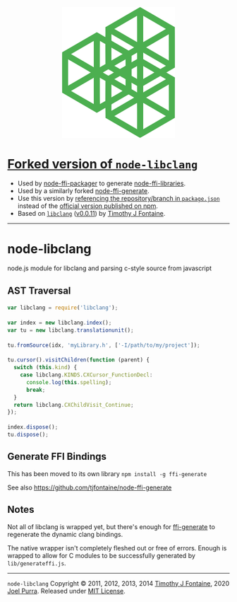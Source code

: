 <p align="center">
  <a href="https://github.com/node-ffi-packager"><img src="https://raw.githubusercontent.com/node-ffi-packager/resources/master/logotype/node-ffi-packager.svg?sanitize=true" alt="node-ffi-packager logotype, impossible cubes in green" width="256" border="0" /></a>
</p>

# [Forked version of `node-libclang`](https://github.com/node-ffi-packager/node-node-libclang)

- Used by [node-ffi-packager](https://github.com/node-ffi-packager) to generate [node-ffi-libraries](https://github.com/node-ffi-libraries).
- Used by a similarly forked [node-ffi-generate](https://github.com/node-ffi-packager/node-ffi-generate).
- Use this version by [referencing the repository/branch in `package.json`](https://docs.npmjs.com/configuring-npm/package-json.html#github-urls) instead of the [official version published on npm](https://www.npmjs.com/package/libclang).
- Based on [`libclang`](https://github.com/tjfontaine/node-libclang) ([v0.0.11](https://github.com/tjfontaine/node-libclang/tree/v0.0.11)) by [Timothy J Fontaine](https://github.com/tjfontaine).

---





node-libclang
=============
node.js module for libclang and parsing c-style source from javascript

AST Traversal
-------------
```javascript
var libclang = require('libclang');

var index = new libclang.index();
var tu = new libclang.translationunit();

tu.fromSource(idx, 'myLibrary.h', ['-I/path/to/my/project']);

tu.cursor().visitChildren(function (parent) {
  switch (this.kind) {
    case libclang.KINDS.CXCursor_FunctionDecl:
      console.log(this.spelling);
      break;
  }
  return libclang.CXChildVisit_Continue;
});

index.dispose();
tu.dispose();
````

Generate FFI Bindings
---------------------
This has been moved to its own library `npm install -g ffi-generate`

See also https://github.com/tjfontaine/node-ffi-generate

Notes
-----
Not all of libclang is wrapped yet, but there's enough for
[ffi-generate](https://github.com/tjfontaine/node-ffi-generate) to regenerate
the dynamic clang bindings.

The native wrapper isn't completely fleshed out or free of errors. Enough is
wrapped to allow for C modules to be successfully generated by `lib/generateffi.js`.

---

`node-libclang` Copyright &copy; 2011, 2012, 2013, 2014 [Timothy J Fontaine](https://github.com/tjfontaine), 2020 [Joel Purra](https://joelpurra.com/). Released under [MIT License](https://opensource.org/licenses/MIT).

